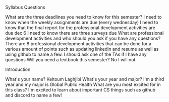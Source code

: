 Syllabus Questions

What are the three deadlines you need to know for this semester?
I need to know when the weekly assignments are due (every wednesday)
I need to know that the final report for the professional development activities are due dec 6
I need to know there are three surveys due 
What are professional development activities and who should you ask if you have any questions?
There are 8 professional development activities that can be done for a various amount of points such as updating linkedin and resume as well as using github to name a few. I should ask one of the TAs if I have any questions
Will you need a textbook this semester?
No I will not.

Introduction

What's your name?
Keltoum Laghjibi 
What's your year and major?
I'm a third year and my major is Global Public Health 
What are you most excited for in this class?
I'm excited to learn about important CS things such as github and discord to name a few!